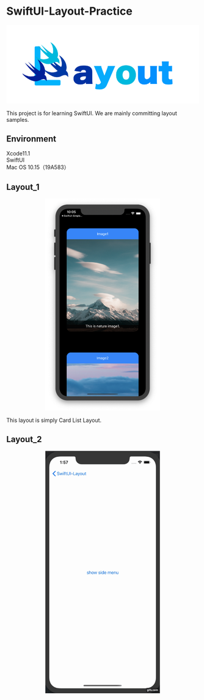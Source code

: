 # SwiftUI-Layout-Practice

<div align="center">
  <img width="800" alt="screenshot_1" src="https://github.com/kazy-dev/SwiftUI-Layout-Practice/blob/master/SwiftUI-Layout-Practice/Screenshots/swiftui_layout.png">
</div>

This project is for learning SwiftUI.
We are mainly committing layout samples.

## Environment
Xcode11.1  
SwiftUI  
Mac OS 10.15（19A583）  

## Layout_1
<div align="center">
  <img width="300" alt="screenshot_1" src="https://github.com/kazy-dev/SwiftUI-Layout-Practice/blob/master/SwiftUI-Layout-Practice/Screenshots/topview_screenshot_1.png">
</div>

This layout is simply Card List Layout.

## Layout_2

<div align="center">
  <img width="300" alt="screenshot_1" src="https://github.com/kazy-dev/SwiftUI-Layout-Practice/blob/master/SwiftUI-Layout-Practice/Screenshots/side_menu_sample_gif.gif">
</div>
